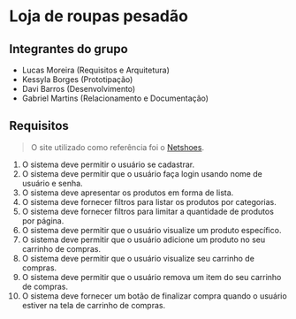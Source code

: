 # Loja de roupas pesadão

## Integrantes do grupo

- Lucas Moreira (Requisitos e Arquitetura)
- Kessyla Borges (Prototipação)
- Davi Barros (Desenvolvimento)
- Gabriel Martins (Relacionamento e Documentação)

## Requisitos

> O site utilizado como referência foi o [Netshoes](https://www.netshoes.com.br/).

1. O sistema deve permitir o usuário se cadastrar.
2. O sistema deve permitir que o usuário faça login usando nome de usuário e senha.
3. O sistema deve apresentar os produtos em forma de lista.
4. O sistema deve fornecer filtros para listar os produtos por categorias.
5. O sistema deve fornecer filtros para limitar a quantidade de produtos por página.
6. O sistema deve permitir que o usuário visualize um produto específico.
7. O sistema deve permitir que o usuário adicione um produto no seu carrinho de compras.
8. O sistema deve permitir que o usuário visualize seu carrinho de compras.
9. O sistema deve permitir que o usuário remova um item do seu carrinho de compras.
10. O sistema deve fornecer um botão de finalizar compra quando o usuário estiver na tela de carrinho de compras.
